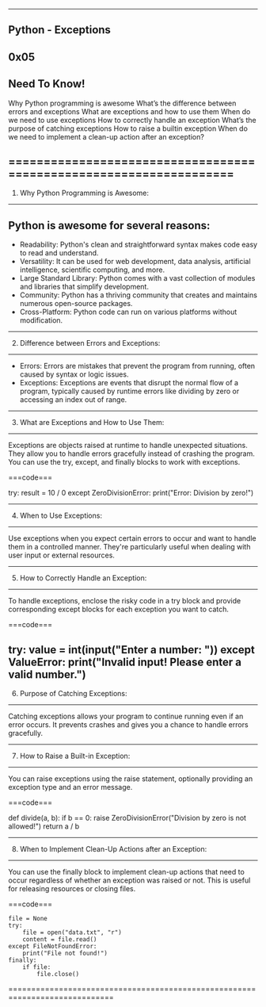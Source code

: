 -----------------
 Python - Exceptions
--------------------
0x05
-----

Need To Know!
--------------

Why Python programming is awesome
What’s the difference between errors and exceptions
What are exceptions and how to use them
When do we need to use exceptions
How to correctly handle an exception
What’s the purpose of catching exceptions
How to raise a builtin exception
When do we need to implement a clean-up action after an exception?

===================================================================
--------------------------------------------------------------------

1. Why Python Programming is Awesome:
--------------------------------------------------------------------
Python is awesome for several reasons:
--------------------------------------------------------------------

 * Readability: Python's clean and straightforward syntax makes code easy to read and understand.
 * Versatility: It can be used for web development, data analysis, artificial intelligence, scientific computing, and more.
 * Large Standard Library: Python comes with a vast collection of modules and libraries that simplify development.
 *  Community: Python has a thriving community that creates and maintains numerous open-source packages.
 * Cross-Platform: Python code can run on various platforms without modification.

--------------------------------------------------------------------
2. Difference between Errors and Exceptions:
--------------------------------------------------------------------

 * Errors: Errors are mistakes that prevent the program from running, often caused by syntax or logic issues.
 * Exceptions: Exceptions are events that disrupt the normal flow of a program, typically caused by runtime errors like dividing by zero or accessing an index out of range.

--------------------------------------------------------------------
3. What are Exceptions and How to Use Them:
--------------------------------------------------------------------
Exceptions are objects raised at runtime to handle unexpected situations. They allow you to handle errors gracefully instead of crashing the program. You can use the try, except, and finally blocks to work with exceptions.


===code===

try:
    result = 10 / 0
except ZeroDivisionError:
    print("Error: Division by zero!")

--------------------------------------------------------------------
4. When to Use Exceptions:
--------------------------------------------------------------------
Use exceptions when you expect certain errors to occur and want to handle them in a controlled manner. They're particularly useful when dealing with user input or external resources.

--------------------------------------------------------------------
5. How to Correctly Handle an Exception:
--------------------------------------------------------------------
To handle exceptions, enclose the risky code in a try block and provide corresponding except blocks for each exception you want to catch.

===code===

try:
    value = int(input("Enter a number: "))
except ValueError:
    print("Invalid input! Please enter a valid number.")
--------------------------------------------------------------------
6. Purpose of Catching Exceptions:
--------------------------------------------------------------------
Catching exceptions allows your program to continue running even if an error occurs. It prevents crashes and gives you a chance to handle errors gracefully.

--------------------------------------------------------------------
7. How to Raise a Built-in Exception:
--------------------------------------------------------------------
You can raise exceptions using the raise statement, optionally providing an exception type and an error message.


===code===

def divide(a, b):
    if b == 0:
        raise ZeroDivisionError("Division by zero is not allowed!")
    return a / b

--------------------------------------------------------------------
8. When to Implement Clean-Up Actions after an Exception:
--------------------------------------------------------------------
You can use the finally block to implement clean-up actions that need to occur regardless of whether an exception was raised or not. This is useful for releasing resources or closing files.

===code===

	file = None
	try:
		file = open("data.txt", "r")
		content = file.read()
	except FileNotFoundError:
		print("File not found!")
	finally:
		if file:
			file.close()
=============================================================================
